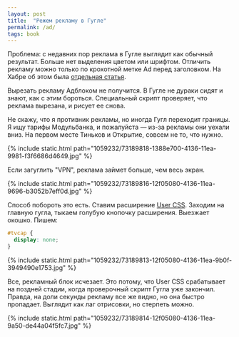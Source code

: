 ```yaml
---
layout: post
title:  "Режем рекламу в Гугле"
permalink: /ad/
tags: book
---
```


Проблема: с недавних пор реклама в Гугле выглядит как обычный результат. Больше
нет выделения цветом или шрифтом. Отличить рекламу можно только по крохотной
метке Ad перед заголовком. На Хабре об этом была [отдельная
статья](https://habr.com/ru/company/globalsign/blog/485316/).

Вырезать рекламу Адблоком не получится. В Гугле не дураки сидят и знают, как с
этим бороться. Специальный скрипт проверяет, что реклама вырезана, и рисует ее
снова.

Не скажу, что я противник рекламы, но иногда Гугл переходит границы. Я ищу
тарифы Модульбанка, и пожалуйста — из-за рекламы они уехали вниз. На первом
месте Тиньков и Открытие, совсем не то, что нужно.

<!-- more -->

{% include static.html path="1059232/73189818-1388e700-4136-11ea-9981-f3f6686d4649.jpg" %}

Если загуглить "VPN", реклама займет больше, чем весь экран.

{% include static.html path="1059232/73189816-12f05080-4136-11ea-9696-b3052b7eff0d.jpg" %}


Способ побороть это есть. Ставим расширение [User
CSS](https://chrome.google.com/webstore/detail/user-css/okpjlejfhacmgjkmknjhadmkdbcldfcb?hl=en). Заходим
на главную гугла, тыкаем голубую кнопочку расширения. Выезжает окошко. Пишем:

~~~css
#tvcap {
  display: none;
}
~~~

{% include static.html path="1059232/73189813-12f05080-4136-11ea-9b0f-3949490e1753.jpg" %}

Все, рекламный блок исчезает. Это потому, что User CSS срабатывает на поздней
стадии, когда проверочный скрипт Гугла уже закончил. Правда, на доли секунды
рекламу все же видно, но она быстро пропадает. Выглядит как лаг отрисовки, но
стерпеть можно.

{% include static.html path="1059232/73189814-12f05080-4136-11ea-9a50-de44a04f5fc7.jpg" %}
